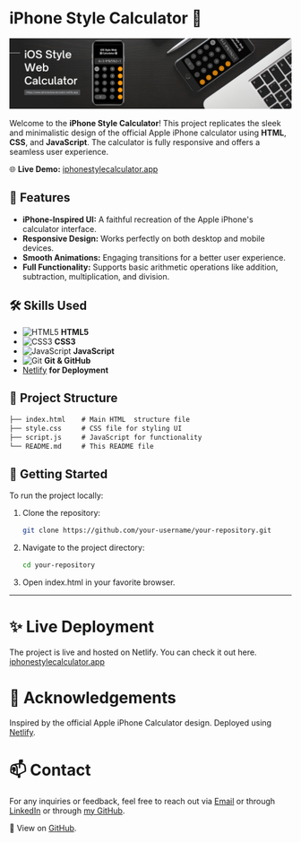 # iPhone Style Calculator 📱

![Header Image](headderimage.png) <!-- Replace with your header image URL -->

Welcome to the **iPhone Style Calculator**! This project replicates the sleek and minimalistic design of the official Apple iPhone calculator using **HTML**, **CSS**, and **JavaScript**. The calculator is fully responsive and offers a seamless user experience.

🌐 **Live Demo:** [iphonestylecalculator.app](https://iphonestylecalculator.netlify.app)

## 🚀 Features

- **iPhone-Inspired UI:** A faithful recreation of the Apple iPhone's calculator interface.
- **Responsive Design:** Works perfectly on both desktop and mobile devices.
- **Smooth Animations:** Engaging transitions for a better user experience.
- **Full Functionality:** Supports basic arithmetic operations like addition, subtraction, multiplication, and division.

## 🛠️ Skills Used

- ![HTML5](https://img.icons8.com/color/48/000000/html-5.png) **HTML5**
- ![CSS3](https://img.icons8.com/color/48/000000/css3.png) **CSS3**
- ![JavaScript](https://img.icons8.com/color/48/000000/javascript.png) **JavaScript**
- ![Git](https://img.icons8.com/color/48/000000/git.png) **Git & GitHub**
-  [Netlify](https://app.netlify.com)  **for Deployment**

## 📂 Project Structure

```
├── index.html    # Main HTML  structure file
├── style.css     # CSS file for styling UI
├── script.js     # JavaScript for functionality
└── README.md     # This README file
```

## 🌟 Getting Started

To run the project locally:

1. Clone the repository:
   ```bash
   git clone https://github.com/your-username/your-repository.git
2. Navigate to the project directory:
   ```bash
   cd your-repository
3. Open index.html in your favorite browser.
<hr>

# ✨ Live Deployment
The project is live and hosted on Netlify. You can check it out here. [iphonestylecalculator.app](https://iphonestylecalculator.netlify.app)

# 🙏 Acknowledgements
Inspired by the official Apple iPhone Calculator design.
Deployed using [Netlify](https://app.netlify.com).

# 📫 Contact
For any inquiries or feedback, feel free to reach out
via [Email](mailto:preetsidhu2549@gmail.com) or through [LinkedIn](https://www.linkedin.com/in/manpreetsindhsidhu) or through [my GitHub](https://github.com/manpreetsidhhu).

🔗 View on [GitHub](https://github.com/manpreetsidhhu/iosStyleCalculator).
